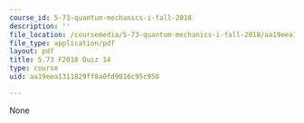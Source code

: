```yaml
---
course_id: 5-73-quantum-mechanics-i-fall-2018
description: ''
file_location: /coursemedia/5-73-quantum-mechanics-i-fall-2018/aa19eea1311829ff8a0fd9016c95c950_MIT5_73F18_quiz14.pdf
file_type: application/pdf
layout: pdf
title: 5.73 F2018 Quiz 14
type: course
uid: aa19eea1311829ff8a0fd9016c95c950

---
```

None